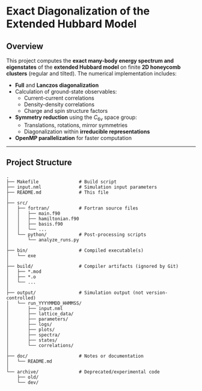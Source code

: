 # Exact Diagonalization of the Extended Hubbard Model

## Overview

This project computes the **exact many-body energy spectrum and eigenstates** of the **extended Hubbard model** on finite **2D honeycomb clusters** (regular and tilted). The numerical implementation includes:

- **Full** and **Lanczos diagonalization**
- Calculation of ground-state observables:
  - Current-current correlations
  - Density-density correlations
  - Charge and spin structure factors
- **Symmetry reduction** using the $C_{6v}$ space group:
  - Translations, rotations, mirror symmetries
  - Diagonalization within **irreducible representations**
- **OpenMP parallelization** for faster computation

---

## Project Structure

```text
.
├── Makefile               # Build script
├── input.nml              # Simulation input parameters
├── README.md              # This file
│
├── src/
│   ├── fortran/           # Fortran source files
│   │   ├── main.f90
│   │   ├── hamiltonian.f90
│   │   ├── basis.f90
│   │   └── ...
│   └── python/            # Post-processing scripts
│       └── analyze_runs.py
│
├── bin/                   # Compiled executable(s)
│   └── exe
│
├── build/                 # Compiler artifacts (ignored by Git)
│   ├── *.mod
│   ├── *.o
│   └── ...
│
├── output/                # Simulation output (not version-controlled)
│   └── run_YYYYMMDD_HHMMSS/
│       ├── input.nml
│       ├── lattice_data/
│       ├── parameters/
│       ├── logs/
│       ├── plots/
│       ├── spectra/
│       ├── states/
│       └── correlations/
│
├── doc/                   # Notes or documentation
│   └── README.md
│
└── archive/               # Deprecated/experimental code
    ├── old/
    └── dev/
